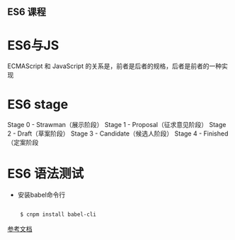 ## ES6 课程


# ES6与JS

 ECMAScript 和 JavaScript 的关系是，前者是后者的规格，后者是前者的一种实现


# ES6 stage

Stage 0 - Strawman（展示阶段）
Stage 1 - Proposal（征求意见阶段）
Stage 2 - Draft（草案阶段）
Stage 3 - Candidate（候选人阶段）
Stage 4 - Finished（定案阶段


# ES6 语法测试

- 安装babel命令行

```bash

	$ cnpm install babel-cli

```


[参考文档](http://es6.ruanyifeng.com/)